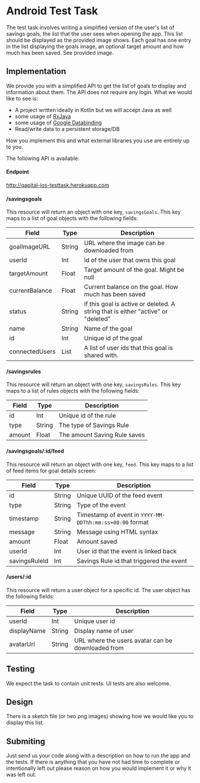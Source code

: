 # Android Test Task
The test task involves writing a simplified version of the user's list of savings goals, the list that the user sees when opening the app. This list should be displayed as the provided image shows. Each goal has one entry in the list displaying the goals image, an optional target amount and how much has been saved. See provided image.

## Implementation
We provide you with a simplified API to get the list of goals to display and information about them. The API does not require any login. 
What we would like to see is:
 - A project written ideally in Kotlin but we will accept Java as well
 - some usage of [RxJava](https://github.com/ReactiveX/RxJava)
 - some usage of [Google Databinding](https://developer.android.com/topic/libraries/data-binding/index.html)
 - Read/write data to a persistent storage/DB

How you implement this and what external libraries you use are entirely up to you.

The following API is available:

#### Endpoint
http://qapital-ios-testtask.herokuapp.com

#### /savingsgoals
This resource will return an object with one key, `savingsGoals`. This key maps to a list of goal objects with the following fields:

| Field          | Type	     | Description |
| -------------- | --------- | ----------- |
| goalImageURL   | String    | URL where the image can be downloaded from |
| userId         | Int       | Id of the user that owns this goal |
| targetAmount   | Float     | Target amount of the goal. Might be null |
| currentBalance | Float     | Current balance on the goal. How much has been saved |
| status         | String    | If this goal is active or deleted. A string that is either "active" or "deleted" |
| name           | String    | Name of the goal |
| id             | Int       | Unique id of the goal |
| connectedUsers | List<Int> | A list of user ids that this goal is shared with. |

#### /savingsrules
This resource will return an object with one key, `savingsRules`. This key maps to a list of rules objects with the following fields:

| Field          | Type	     | Description |
| -------------- | --------- | ----------- |
| id             | Int       | Unique id of the rule |
| type           | String    | The type of Savings Rule |
| amount         | Float       | The amount Saving Rule saves |

#### /savingsgoals/:id/feed
This resource will return an object with one key, `feed`. This key maps to a list of feed items for goal details screen:

| Field          | Type      | Description |
| -------------- | --------- | ----------- |
| id             | String    | Unique UUID of the feed event |
| type           | String    | Type of the event |
| timestamp      | String    | Timestamp of event in `YYYY-MM-DDThh:mm:ss+00:00` format |
| message        | String    | Message using HTML syntax  |
| amount         | Float     | Amount saved  |
| userId         | Int       | User id that the event is linked back |
| savingsRuleId  | Int       | Savings Rule id that triggered the event |

#### /users/:id
This resource will return a user object for a specific id. The user object has the following fields:

| Field          | Type   | Description |
| -------------- | ------ | ----------- |
| userId         | Int    | Unique user id |
| displayName    | String | Display name of user |
| avatarUrl      | String | URL where the users avatar can be downloaded from |


## Testing
We expect the task to contain unit tests. UI tests are also welcome.

## Design
There is a sketch file (or two png images) showing how we would like you to display this list. 

## Submiting
Just send us your code along with a description on how to run the app and the tests. If there is anything that you have not had time to complete or intentionally left out please reason on how you would implement it or why it was left out.
